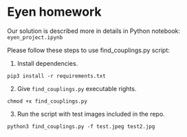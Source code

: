 # Eyen homework

Our solution is described more in details in Python notebook: `eyen_project.ipynb`

Please follow these steps to use find_couplings.py script:

1. Install dependencies.

```
pip3 install -r requirements.txt
```

2. Give `find_couplings.py` executable rights.

```
chmod +x find_couplings.py
```

3. Run the script with test images included in the repo.

```
python3 find_couplings.py -f test.jpeg test2.jpg
```
